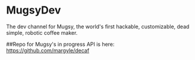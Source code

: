 # MugsyDev
The dev channel for Mugsy, the world's first hackable, customizable, dead simple, robotic coffee maker.

##Repo for Mugsy's in progress API is here: https://github.com/margyle/decaf

